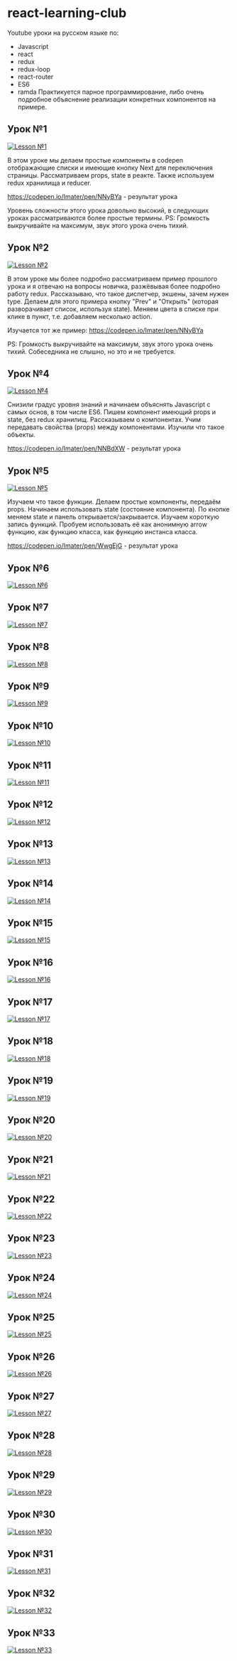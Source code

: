 # react-learning-club
Youtube уроки на русском языке по: 
* Javascript
* react
* redux
* redux-loop
* react-router
* ES6
* ramda
Практикуется парное программирование, либо очень подробное объяснение реализации конкретных компонентов на примере.

## Урок №1
[![Lesson №1](http://img.youtube.com/vi/NgBxqRzODvk/0.jpg)](http://www.youtube.com/watch?v=NgBxqRzODvk)

В этом уроке мы делаем простые компоненты в codepen отображающие списки и имеющие кнопку Next для переключения страницы. Рассматриваем props, state в реакте. Также используем redux хранилища и reducer.

https://codepen.io/Imater/pen/NNyBYa - результат урока

Уровень сложности этого урока довольно высокий, в следующих уроках рассматриваются более простые термины.
PS: Громкость выкручивайте на максимум, звук этого урока очень тихий.


## Урок №2
[![Lesson №2](http://img.youtube.com/vi/4kMyEsDakUE/0.jpg)](http://www.youtube.com/watch?v=4kMyEsDakUE)

В этом уроке мы более подробно рассматриваем пример прошлого урока и я отвечаю на вопросы новичка, разжёвывая более подробно работу redux. Рассказываю, что такое диспетчер, экшены, зачем нужен type. Делаем для этого примера кнопку "Prev" и "Открыть" (которая разворачивает список, используя state). Меняем цвета в списке при клике в пункт, т.е. добавляем несколько action.

Изучается тот же пример: https://codepen.io/Imater/pen/NNyBYa

PS: Громкость выкручивайте на максимум, звук этого урока очень тихий. Собеседника не слышно, но это и не требуется.

## Урок №4
[![Lesson №4](http://img.youtube.com/vi/ZLShbv-qA58/0.jpg)](https://youtu.be/ZLShbv-qA58?list=PLaEXvLxQXu_0cCfWRm9x61Jf8wG8C1-Ho&t=1834)

Снизили градус уровня знаний и начинаем объяснять Javascript с самых основ, в том числе ES6. Пишем компонент имеющий props и state, без redux хранилищ. Рассказываем о компонентах. Учим передавать свойства (props) между компонентами. Изучили что такое объекты.

https://codepen.io/Imater/pen/NNBdXW - результат урока

## Урок №5
[![Lesson №5](http://img.youtube.com/vi/dmS1g-w7iTc/0.jpg)](https://youtu.be/dmS1g-w7iTc?list=PLaEXvLxQXu_0cCfWRm9x61Jf8wG8C1-Ho&t=806)

Изучаем что такое функции. Делаем простые компоненты, передаём props. Начинаем использовать state (состояние компонента). По кнопке меняем state и панель открывается/закрывается. Изучаем короткую запись функций. Пробуем использовать её как анонимную arrow функцию, как функцию класса, как функцию инстанса класса.

https://codepen.io/Imater/pen/WwgEjG - результат урока

## Урок №6
[![Lesson №6](http://img.youtube.com/vi/EPpjW1e9SeU/0.jpg)](http://www.youtube.com/watch?v=EPpjW1e9SeU)

## Урок №7
[![Lesson №7](http://img.youtube.com/vi/3-WMMukKSOE/0.jpg)](https://youtu.be/3-WMMukKSOE?list=PLaEXvLxQXu_0cCfWRm9x61Jf8wG8C1-Ho&t=182)

## Урок №8
[![Lesson №8](http://img.youtube.com/vi/ZLShbv-qA58/0.jpg)](http://www.youtube.com/watch?v=ZLShbv-qA58)

## Урок №9
[![Lesson №9](http://img.youtube.com/vi/ZLShbv-qA58/0.jpg)](http://www.youtube.com/watch?v=ZLShbv-qA58)

## Урок №10
[![Lesson №10](http://img.youtube.com/vi/ZLShbv-qA58/0.jpg)](http://www.youtube.com/watch?v=ZLShbv-qA58)

## Урок №11
[![Lesson №11](http://img.youtube.com/vi/ZLShbv-qA58/0.jpg)](http://www.youtube.com/watch?v=ZLShbv-qA58)

## Урок №12
[![Lesson №12](http://img.youtube.com/vi/ZLShbv-qA58/0.jpg)](http://www.youtube.com/watch?v=ZLShbv-qA58)

## Урок №13
[![Lesson №13](http://img.youtube.com/vi/ZLShbv-qA58/0.jpg)](http://www.youtube.com/watch?v=ZLShbv-qA58)

## Урок №14
[![Lesson №14](http://img.youtube.com/vi/ZLShbv-qA58/0.jpg)](http://www.youtube.com/watch?v=ZLShbv-qA58)

## Урок №15
[![Lesson №15](http://img.youtube.com/vi/ZLShbv-qA58/0.jpg)](http://www.youtube.com/watch?v=ZLShbv-qA58)

## Урок №16
[![Lesson №16](http://img.youtube.com/vi/ZLShbv-qA58/0.jpg)](http://www.youtube.com/watch?v=ZLShbv-qA58)

## Урок №17
[![Lesson №17](http://img.youtube.com/vi/ZLShbv-qA58/0.jpg)](http://www.youtube.com/watch?v=ZLShbv-qA58)

## Урок №18
[![Lesson №18](http://img.youtube.com/vi/ZLShbv-qA58/0.jpg)](http://www.youtube.com/watch?v=ZLShbv-qA58)

## Урок №19
[![Lesson №19](http://img.youtube.com/vi/ZLShbv-qA58/0.jpg)](http://www.youtube.com/watch?v=ZLShbv-qA58)

## Урок №20
[![Lesson №20](http://img.youtube.com/vi/ZLShbv-qA58/0.jpg)](http://www.youtube.com/watch?v=ZLShbv-qA58)

## Урок №21
[![Lesson №21](http://img.youtube.com/vi/ZLShbv-qA58/0.jpg)](http://www.youtube.com/watch?v=ZLShbv-qA58)

## Урок №22
[![Lesson №22](http://img.youtube.com/vi/ZLShbv-qA58/0.jpg)](http://www.youtube.com/watch?v=ZLShbv-qA58)

## Урок №23
[![Lesson №23](http://img.youtube.com/vi/ZLShbv-qA58/0.jpg)](http://www.youtube.com/watch?v=ZLShbv-qA58)

## Урок №24
[![Lesson №24](http://img.youtube.com/vi/ZLShbv-qA58/0.jpg)](http://www.youtube.com/watch?v=ZLShbv-qA58)

## Урок №25
[![Lesson №25](http://img.youtube.com/vi/ZLShbv-qA58/0.jpg)](http://www.youtube.com/watch?v=ZLShbv-qA58)

## Урок №26
[![Lesson №26](http://img.youtube.com/vi/ZLShbv-qA58/0.jpg)](http://www.youtube.com/watch?v=ZLShbv-qA58)

## Урок №27
[![Lesson №27](http://img.youtube.com/vi/ZLShbv-qA58/0.jpg)](http://www.youtube.com/watch?v=ZLShbv-qA58)

## Урок №28
[![Lesson №28](http://img.youtube.com/vi/ZLShbv-qA58/0.jpg)](http://www.youtube.com/watch?v=ZLShbv-qA58)

## Урок №29
[![Lesson №29](http://img.youtube.com/vi/ZLShbv-qA58/0.jpg)](http://www.youtube.com/watch?v=ZLShbv-qA58)

## Урок №30
[![Lesson №30](http://img.youtube.com/vi/ZLShbv-qA58/0.jpg)](http://www.youtube.com/watch?v=ZLShbv-qA58)

## Урок №31
[![Lesson №31](http://img.youtube.com/vi/ZLShbv-qA58/0.jpg)](http://www.youtube.com/watch?v=ZLShbv-qA58)

## Урок №32
[![Lesson №32](http://img.youtube.com/vi/ZLShbv-qA58/0.jpg)](http://www.youtube.com/watch?v=ZLShbv-qA58)

## Урок №33
[![Lesson №33](http://img.youtube.com/vi/ZLShbv-qA58/0.jpg)](http://www.youtube.com/watch?v=ZLShbv-qA58)
